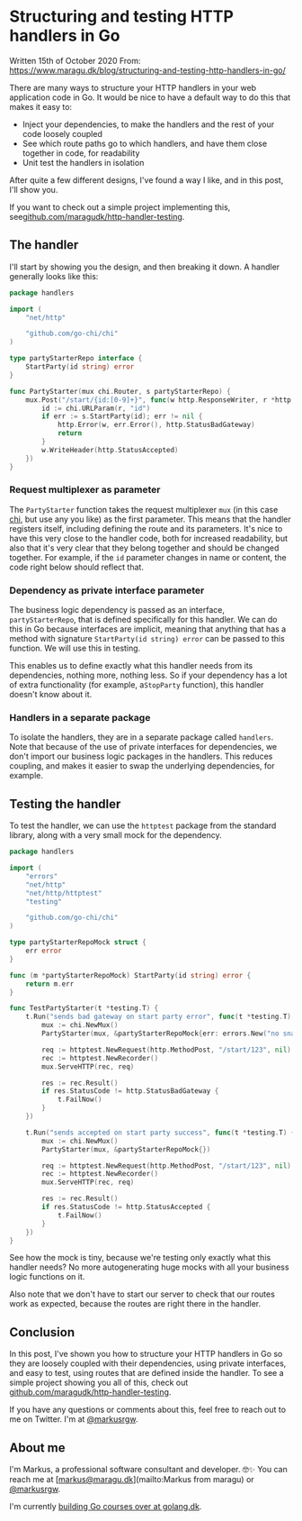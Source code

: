 # Structuring and testing HTTP handlers in Go

Written 15th of October 2020 From: https://www.maragu.dk/blog/structuring-and-testing-http-handlers-in-go/

There are many ways to structure your HTTP handlers in your web application code in Go. It would be nice to have a default way to do this that makes it easy to:
- Inject your dependencies, to make the handlers and the rest of your code loosely coupled
- See which route paths go to which handlers, and have them close together in code, for readability
- Unit test the handlers in isolation

After quite a few different designs, I've found a way I like, and in this post, I'll show you.

If you want to check out a simple project implementing this, see[github.com/maragudk/http-handler-testing](https://github.com/maragudk/http-handler-testing).

## The handler

I'll start by showing you the design, and then breaking it down. A handler generally looks like this:

```go
package handlers

import (
	"net/http"

	"github.com/go-chi/chi"
)

type partyStarterRepo interface {
	StartParty(id string) error
}

func PartyStarter(mux chi.Router, s partyStarterRepo) {
	mux.Post("/start/{id:[0-9]+}", func(w http.ResponseWriter, r *http.Request) {
		id := chi.URLParam(r, "id")
		if err := s.StartParty(id); err != nil {
			http.Error(w, err.Error(), http.StatusBadGateway)
			return
		}
		w.WriteHeader(http.StatusAccepted)
	})
}
```

### Request multiplexer as parameter

The `PartyStarter` function takes the request multiplexer `mux` (in this case [chi](https://github.com/go-chi/chi), but use any you like) as the first parameter. This means that the handler registers itself, including defining the route and its parameters. It's nice to have this very close to the handler code, both for increased readability, but also that it's very clear that they belong together and should be changed together. For example, if the `id` parameter changes in name or content, the code right below should reflect that.

### Dependency as private interface parameter

The business logic dependency is passed as an interface, `partyStarterRepo`, that is defined specifically for this handler. We can do this in Go because interfaces are implicit, meaning that anything that has a method with signature `StartParty(id string) error` can be passed to this function. We will use this in testing.

This enables us to define exactly what this handler needs from its dependencies, nothing more, nothing less. So if your dependency has a lot of extra functionality (for example, a`StopParty` function), this handler doesn't know about it.

### Handlers in a separate package

To isolate the handlers, they are in a separate package called `handlers`. Note that because of the use of private interfaces for dependencies, we don't import our business logic packages in the handlers. This reduces coupling, and makes it easier to swap the underlying dependencies, for example.

## Testing the handler

To test the handler, we can use the `httptest` package from the standard library, along with a very small mock for the dependency.

```go
package handlers

import (
	"errors"
	"net/http"
	"net/http/httptest"
	"testing"

	"github.com/go-chi/chi"
)

type partyStarterRepoMock struct {
	err error
}

func (m *partyStarterRepoMock) StartParty(id string) error {
	return m.err
}

func TestPartyStarter(t *testing.T) {
	t.Run("sends bad gateway on start party error", func(t *testing.T) {
		mux := chi.NewMux()
		PartyStarter(mux, &partyStarterRepoMock{err: errors.New("no snacks")})

		req := httptest.NewRequest(http.MethodPost, "/start/123", nil)
		rec := httptest.NewRecorder()
		mux.ServeHTTP(rec, req)

		res := rec.Result()
		if res.StatusCode != http.StatusBadGateway {
			t.FailNow()
		}
	})

	t.Run("sends accepted on start party success", func(t *testing.T) {
		mux := chi.NewMux()
		PartyStarter(mux, &partyStarterRepoMock{})

		req := httptest.NewRequest(http.MethodPost, "/start/123", nil)
		rec := httptest.NewRecorder()
		mux.ServeHTTP(rec, req)

		res := rec.Result()
		if res.StatusCode != http.StatusAccepted {
			t.FailNow()
		}
	})
}
```

See how the mock is tiny, because we're testing only exactly what this handler needs? No more autogenerating huge mocks with all your business logic functions on it.

Also note that we don't have to start our server to check that our routes work as expected, because the routes are right there in the handler.

## Conclusion

In this post, I've shown you how to structure your HTTP handlers in Go so they are loosely coupled with their dependencies, using private interfaces, and easy to test, using routes that are defined inside the handler. To see a simple project showing you all of this, check out [github.com/maragudk/http-handler-testing](https://github.com/maragudk/http-handler-testing).

If you have any questions or comments about this, feel free to reach out to me on Twitter. I'm at [@markusrgw](https://twitter.com/markusrgw).

## About me

I'm Markus, a professional software consultant and developer. 🤓✨ You can reach me at [markus@maragu.dk](mailto:Markus from maragu) or [@markusrgw](https://twitter.com/markusrgw).

I'm currently [building Go courses over at golang.dk](https://www.golang.dk/).
